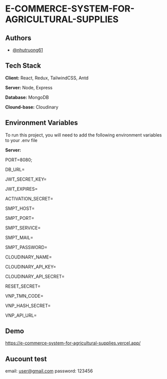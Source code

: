 
# E-COMMERCE-SYSTEM-FOR-AGRICULTURAL-SUPPLIES


## Authors

- [@nhutruong61]([https://www.github.com/thuanphatt](https://github.com/Nhuttruong61))


## Tech Stack

**Client:** React, Redux, TailwindCSS, Antd

**Server:** Node, Express

**Database:** MongoDB

**Clound-base:** Cloudinary


## Environment Variables

To run this project, you will need to add the following environment variables to your .env file

**Server:**

PORT=8080;

DB_URL=

JWT_SECRET_KEY=

JWT_EXPIRES=

ACTIVATION_SECRET=

SMPT_HOST=

SMPT_PORT=

SMPT_SERVICE=

SMPT_MAIL=

SMPT_PASSWORD=

CLOUDINARY_NAME=

CLOUDINARY_API_KEY=

CLOUDINARY_API_SECRET=

RESET_SECRET=

VNP_TMN_CODE=

VNP_HASH_SECRET=

VNP_API_URL=

## Demo

https://e-commerce-system-for-agricultural-supplies.vercel.app/

## Aucount test
email: user@gmail.com
password: 123456
